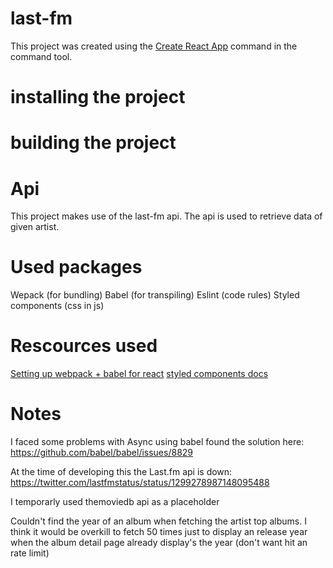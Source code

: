# last-fm 

This project was created using the [Create React App](https://github.com/facebook/create-react-app) command in the command tool.

# installing the project

# building the project

# Api
This project makes use of the last-fm api.
The api is used to retrieve data of given artist.

# Used packages
Wepack (for bundling)
Babel (for transpiling)
Eslint (code rules)
Styled components (css in js)

# Rescources used
[Setting up webpack + babel for react](https://www.valentinog.com/blog/babel/)
[styled components docs](https://styled-components.com/docs/api)


# Notes
I faced some problems with Async using babel
found the solution here:
https://github.com/babel/babel/issues/8829

At the time of developing this the Last.fm api is down:
https://twitter.com/lastfmstatus/status/1299278987148095488

I temporarly used themoviedb api as a placeholder

Couldn't find the year of an album when fetching the artist top albums.
I think it would be overkill to fetch 50 times just to display an release year when the album detail page already display's the year
(don't want hit an rate limit)